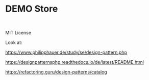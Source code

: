<h1>DEMO Store</h1>
<br>
<p>MIT License</p>

Look at:

https://www.philipphauer.de/study/se/design-pattern.php

https://designpatternsphp.readthedocs.io/de/latest/README.html

https://refactoring.guru/design-patterns/catalog

